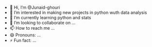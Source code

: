 - 👋 Hi, I’m @Junaid-ghouri
- 👀 I’m interested in making new projects in python wuth data analysis
- 🌱 I’m currently learning python and stats
- 💞️ I’m looking to collaborate on ...
- 📫 How to reach me ...
- 😄 Pronouns: ...
- ⚡ Fun fact: ...

<!---
Junaid-ghouri/Junaid-ghouri is a ✨ special ✨ repository because its `README.md` (this file) appears on your GitHub profile.
You can click the Preview link to take a look at your changes.
--->
